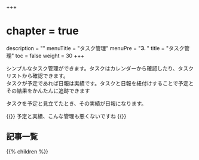 +++
# chapter = true
description = ""
menuTitle = "タスク管理"
menuPre = "<b>3. </b>"
title = "タスク管理"
toc = false
weight = 30
+++


シンプルなタスク管理ができます。タスクはカレンダーから確認したり、タスクリストから確認できます。  
タスクが予定であれば日報は実績です。タスクと日報を紐付けすることで予定とその結果をかんたんに追跡できます

タスクを予定と見立てたとき、その実績が日報になります。

{{<alice pos="right" icon="ok">}}
予定と実績、こんな管理も悪くないですね
{{</alice>}}

<aside id="childrenList">
<h2>記事一覧</h2>
{{% children  %}}
</aside>
